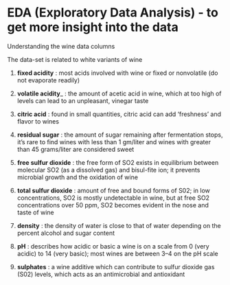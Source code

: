 # EDA (Exploratory Data Analysis) - to get more insight into the data

Understanding the wine data columns

The data-set is related to white variants of wine

1)   __fixed acidity__  :  most acids involved with wine or fixed or nonvolatile (do not evaporate readily)

2)  __volatile acidity___ : the amount of acetic acid in wine, which at too high of levels can lead to an unpleasant, vinegar taste
   
3)   __citric acid__ : found in small quantities, citric acid can add ‘freshness’ and flavor to wines
    
4)   __residual sugar__ : the amount of sugar remaining after fermentation stops, it’s rare to find wines with less than 1 gm/liter and wines with greater than 45 grams/liter are considered sweet
        
5)   __free sulfur dioxide__ : the free form of SO2 exists in equilibrium between molecular SO2 (as a dissolved gas) and bisul-fite ion; it prevents microbial growth and the oxidation of wine
   
6)   __total sulfur dioxide__ : amount of free and bound forms of S02; in low concentrations, SO2 is mostly undetectable in wine, but at free SO2 concentrations over 50 ppm, SO2 becomes evident in the nose and taste of wine
   
7)   __density__ : the density of water is close to that of water depending on the percent alcohol and sugar content

8)   __pH__ : describes how acidic or basic a wine is on a scale from 0 (very acidic) to 14 (very basic); most wines are between 3–4 on the pH scale
    
9)   __sulphates__ : a wine additive which can contribute to sulfur dioxide gas (S02) levels, which acts as an antimicrobial and antioxidant
   

 
